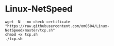 # Linux-NetSpeed
```
wget -N --no-check-certificate "https://raw.githubusercontent.com/om0504/Linux-NetSpeed/master/tcp.sh"
chmod +x tcp.sh
./tcp.sh
```
